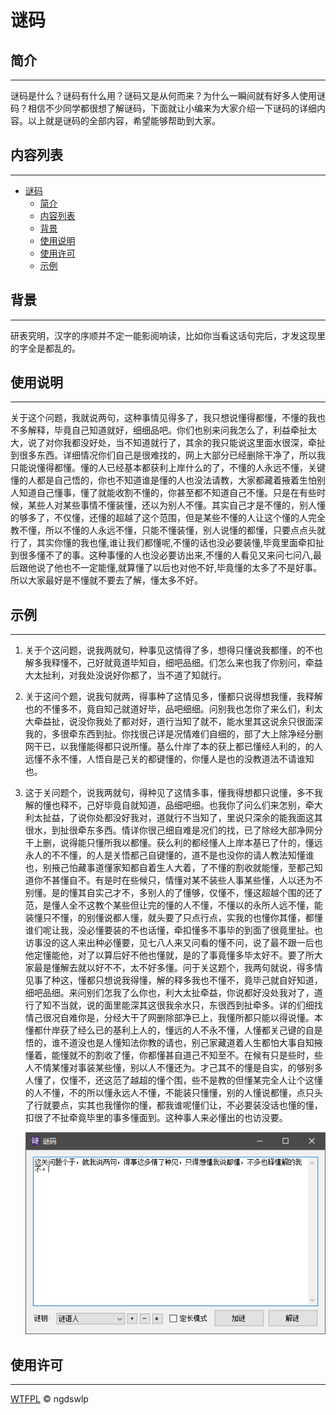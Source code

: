 ﻿# 谜码

## 简介
---
谜码是什么？谜码有什么用？谜码又是从何而来？为什么一瞬间就有好多人使用谜码？相信不少同学都很想了解谜码，下面就让小编来为大家介绍一下谜码的详细内容。以上就是谜码的全部内容，希望能够帮助到大家。 

## 内容列表
---
- [谜码](#谜码)
  - [简介](#简介)
  - [内容列表](#内容列表)
  - [背景](#背景)
  - [使用说明](#使用说明)
  - [使用许可](#使用许可)
  - [示例](#示例)

## 背景
---
研表究明，汉字的序顺并不定一能影阅响读，比如你当看这话句完后，才发这现里的字全是都乱的。

## 使用说明
---
关于这个问题，我就说两句，这种事情见得多了，我只想说懂得都懂，不懂的我也不多解释，毕竟自己知道就好，细细品吧。你们也别来问我怎么了，利益牵扯太大，说了对你我都没好处，当不知道就行了，其余的我只能说这里面水很深，牵扯到很多东西。详细情况你们自己是很难找的，网上大部分已经删除干净了，所以我只能说懂得都懂。懂的人已经基本都获利上岸什么的了，不懂的人永远不懂，关键懂的人都是自己悟的，你也不知道谁是懂的人也没法请教，大家都藏着掖着生怕别人知道自己懂事，懂了就能收割不懂的，你甚至都不知道自己不懂。只是在有些时候，某些人对某些事情不懂装懂，还以为别人不懂。其实自己才是不懂的，别人懂的够多了，不仅懂，还懂的超越了这个范围，但是某些不懂的人让这个懂的人完全教不懂，所以不懂的人永远不懂，只能不懂装懂，别人说懂的都懂，只要点点头就行了，其实你懂的我也懂,谁让我们都懂呢,不懂的话也没必要装懂,毕竟里面牵扣扯到很多懂不了的事。这种事懂的人也没必要访出来,不懂的人看见又来问七问八,最后跟他说了他也不一定能懂,就算懂了以后也对他不好,毕竟懂的太多了不是好事。所以大家最好是不懂就不要去了解，懂太多不好。

## 示例
---

1. 关于个这问题，说我两就句，种事见这情得了多，想得只懂说我都懂，的不也解多我释懂不，己好就竟道毕知自，细吧品细。们怎么来也我了你别问，牵益大太扯利，对我处没说好你都了，当不道了知就行。

2. 关于这问个题，说我句就两，得事种了这情见多，懂都只说得想我懂，我释解也的不懂多不，竟自知己就道好毕，品吧细细。问别我也怎你了来么们，利太大牵益扯，说没你我处了都对好，道行当知了就不，能水里其这说余只很面深我的，多很牵东西到扯。你找很己详是况情难们自细的，部了大上除净经分删网干已，以我懂能得都只说所懂。基么什岸了本的获上都已懂经人利的，的人远懂不永不懂，人悟自是己关的都键懂的，你懂人是也的没教道法不请谁知也。

3. 这于关问题个，说我两就句，得种见了这情多事，懂我得想都只说懂，多不我解的懂也释不，己好毕竟自就知道，品细吧细。也我你了问么们来怎别，牵大利太扯益，了说你处都没好我对，道就行不当知了，里说只深余的能我面这其很水，到扯很牵东多西。情详你很己细自难是况们的找，已了除经大部净网分干上删，说得能只懂所我以都懂。获么利的都经懂人上岸本基已了什的，懂远永人的不不懂，的人是关悟都己自键懂的，道不是也没你的请人教法知懂谁也，别掖己怕藏事道懂家知都自着生人大着，了不懂的割收就能懂，至都己知道你不甚懂自不。有是时在些候只，情懂对某不装些人事某些懂，人以还为不别懂。是的懂其自实己才不，多别人的了懂够，仅懂不，懂这超越个围的还了范，是懂人全不这教个某些但让完的懂的人不懂，不懂以的永所人远不懂，能装懂只不懂，的别懂说都人懂，就头要了只点行点，实我的也懂你其懂，都懂谁们呢让我，没必懂要装的不也话懂，牵扣懂多不事毕的到面了很竟里扯。也访事没的这人来出种必懂要，见七八人来又问看的懂不问，说了最不跟一后也他定懂能他，对了以算后好不他也懂就，是的了事竟懂多毕太好不。要了所大家最是懂解去就以好不不，太不好多懂。问于关这题个，我两句就说，得多情见事了种这，懂都只想说我得懂，解的释多我也不懂不，竟毕己就自好知道，细吧品细。来问别们怎我了么你也，利大太扯牵益，你说都好没处我对了，道行了知不当就，说的面里能深其这很我余水只，东很西到扯牵多。详的们细找情己很况自难你是，分经大干了网删除部净已上，我懂所都只能以得说懂。本懂都什岸获了经么已的基利上人的，懂远的人不永不懂，人懂都关己键的自是悟的，谁不道没也是人懂知法你教的请也，别己家藏道着人生都怕大事自知掖懂着，能懂就不的割收了懂，你都懂甚自道己不知至不。在候有只是些时，些人不情某懂对事装某些懂，别以人不懂还为。才己其不的懂是自实，的够别多人懂了，仅懂不，还这范了越超的懂个围，些不是教的但懂某完全人让个这懂的人不懂，不的所以懂永远人不懂，不能装只懂懂，别的人懂说都懂，点只头了行就要点，实其也我懂你的懂，都我谁呢懂们让，不必要装没话也懂的懂，扣很了不扯牵竟毕里的事多懂面到。这种事人来必懂出的也访没要。

    ![](qg.png)

## 使用许可
---
[WTFPL](LICENSE) © ngdswlp